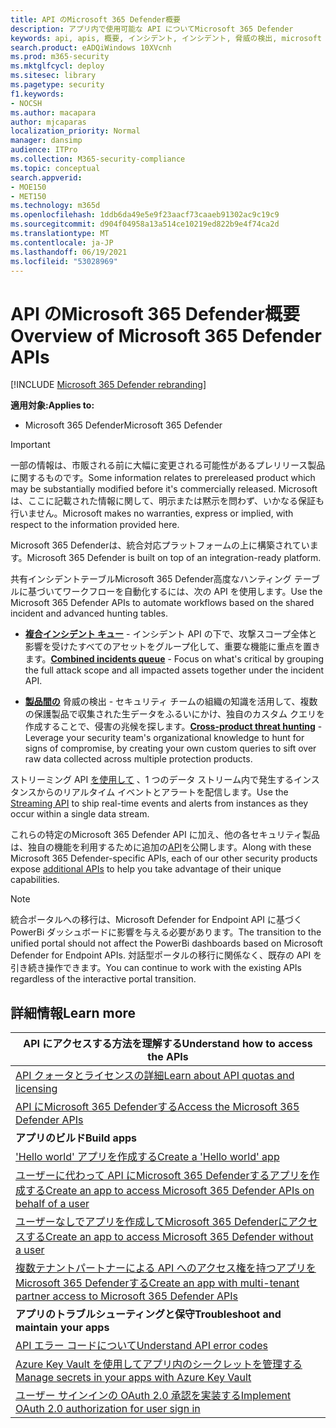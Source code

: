 ```yaml
---
title: API のMicrosoft 365 Defender概要
description: アプリ内で使用可能な API についてMicrosoft 365 Defender
keywords: api, apis, 概要, インシデント, インシデント, 脅威の検出, microsoft 365 defender
search.product: eADQiWindows 10XVcnh
ms.prod: m365-security
ms.mktglfcycl: deploy
ms.sitesec: library
ms.pagetype: security
f1.keywords:
- NOCSH
ms.author: macapara
author: mjcaparas
localization_priority: Normal
manager: dansimp
audience: ITPro
ms.collection: M365-security-compliance
ms.topic: conceptual
search.appverid:
- MOE150
- MET150
ms.technology: m365d
ms.openlocfilehash: 1ddb6da49e5e9f23aacf73caaeb91302ac9c19c9
ms.sourcegitcommit: d904f04958a13a514ce10219ed822b9e4f74ca2d
ms.translationtype: MT
ms.contentlocale: ja-JP
ms.lasthandoff: 06/19/2021
ms.locfileid: "53028969"
---
```

# <a name="overview-of-microsoft-365-defender-apis"></a><span data-ttu-id="d262a-104">API のMicrosoft 365 Defender概要</span><span class="sxs-lookup"><span data-stu-id="d262a-104">Overview of Microsoft 365 Defender APIs</span></span>

[!INCLUDE [Microsoft 365 Defender rebranding](../includes/microsoft-defender.md)]

<span data-ttu-id="d262a-105">**適用対象:**</span><span class="sxs-lookup"><span data-stu-id="d262a-105">**Applies to:**</span></span>

- <span data-ttu-id="d262a-106">Microsoft 365 Defender</span><span class="sxs-lookup"><span data-stu-id="d262a-106">Microsoft 365 Defender</span></span>

> [!IMPORTANT]
> <span data-ttu-id="d262a-107">一部の情報は、市販される前に大幅に変更される可能性があるプレリリース製品に関するものです。</span><span class="sxs-lookup"><span data-stu-id="d262a-107">Some information relates to prereleased product which may be substantially modified before it's commercially released.</span></span> <span data-ttu-id="d262a-108">Microsoft は、ここに記載された情報に関して、明示または黙示を問わず、いかなる保証も行いません。</span><span class="sxs-lookup"><span data-stu-id="d262a-108">Microsoft makes no warranties, express or implied, with respect to the information provided here.</span></span>

<span data-ttu-id="d262a-109">Microsoft 365 Defenderは、統合対応プラットフォームの上に構築されています。</span><span class="sxs-lookup"><span data-stu-id="d262a-109">Microsoft 365 Defender is built on top of an integration-ready platform.</span></span>

<span data-ttu-id="d262a-110">共有インシデントテーブルMicrosoft 365 Defender高度なハンティング テーブルに基づいてワークフローを自動化するには、次の API を使用します。</span><span class="sxs-lookup"><span data-stu-id="d262a-110">Use the Microsoft 365 Defender APIs to automate workflows based on the shared incident and advanced hunting tables.</span></span>

- <span data-ttu-id="d262a-111">**[複合インシデント キュー](api-incident.md)** - インシデント API の下で、攻撃スコープ全体と影響を受けたすべてのアセットをグループ化して、重要な機能に重点を置きます。</span><span class="sxs-lookup"><span data-stu-id="d262a-111">**[Combined incidents queue](api-incident.md)** - Focus on what's critical by grouping the full attack scope and all impacted assets together under the incident API.</span></span>

- <span data-ttu-id="d262a-112">**[製品間の](api-advanced-hunting.md)** 脅威の検出 - セキュリティ チームの組織の知識を活用して、複数の保護製品で収集された生データをふるいにかけ、独自のカスタム クエリを作成することで、侵害の兆候を探します。</span><span class="sxs-lookup"><span data-stu-id="d262a-112">**[Cross-product threat hunting](api-advanced-hunting.md)** - Leverage your security team's organizational knowledge to hunt for signs of compromise, by creating your own custom queries to sift over raw data collected across multiple protection products.</span></span>

<span data-ttu-id="d262a-113">ストリーミング API [を使用して](../defender-endpoint/raw-data-export.md) 、1 つのデータ ストリーム内で発生するインスタンスからのリアルタイム イベントとアラートを配信します。</span><span class="sxs-lookup"><span data-stu-id="d262a-113">Use the [Streaming API](../defender-endpoint/raw-data-export.md) to ship real-time events and alerts from instances as they occur within a single data stream.</span></span>


<span data-ttu-id="d262a-114">これらの特定のMicrosoft 365 Defender API に加え、他の各セキュリティ製品は、独自の機能を利用するために追加の[API](api-articles.md)を公開します。</span><span class="sxs-lookup"><span data-stu-id="d262a-114">Along with these Microsoft 365 Defender-specific APIs, each of our other security products expose [additional APIs](api-articles.md) to help you take advantage of their unique capabilities.</span></span>


> [!NOTE]
> <span data-ttu-id="d262a-115">統合ポータルへの移行は、Microsoft Defender for Endpoint API に基づく PowerBi ダッシュボードに影響を与える必要があります。</span><span class="sxs-lookup"><span data-stu-id="d262a-115">The transition to the unified portal should not affect the PowerBi dashboards based on Microsoft Defender for Endpoint APIs.</span></span> <span data-ttu-id="d262a-116">対話型ポータルの移行に関係なく、既存の API を引き続き操作できます。</span><span class="sxs-lookup"><span data-stu-id="d262a-116">You can continue to work with the existing APIs regardless of the interactive portal transition.</span></span>


## <a name="learn-more"></a><span data-ttu-id="d262a-117">詳細情報</span><span class="sxs-lookup"><span data-stu-id="d262a-117">Learn more</span></span>

| <span data-ttu-id="d262a-118">**API にアクセスする方法を理解する**</span><span class="sxs-lookup"><span data-stu-id="d262a-118">**Understand how to access the APIs**</span></span> |
|-|
| [<span data-ttu-id="d262a-119">API クォータとライセンスの詳細</span><span class="sxs-lookup"><span data-stu-id="d262a-119">Learn about API quotas and licensing</span></span>](api-terms.md) |
| [<span data-ttu-id="d262a-120">API にMicrosoft 365 Defenderする</span><span class="sxs-lookup"><span data-stu-id="d262a-120">Access the Microsoft 365 Defender APIs</span></span>](api-access.md) |
| <span data-ttu-id="d262a-121">**アプリのビルド**</span><span class="sxs-lookup"><span data-stu-id="d262a-121">**Build apps**</span></span> |
| [<span data-ttu-id="d262a-122">'Hello world' アプリを作成する</span><span class="sxs-lookup"><span data-stu-id="d262a-122">Create a 'Hello world' app</span></span>](api-hello-world.md) |
| [<span data-ttu-id="d262a-123">ユーザーに代わって API にMicrosoft 365 Defenderするアプリを作成する</span><span class="sxs-lookup"><span data-stu-id="d262a-123">Create an app to access Microsoft 365 Defender APIs on behalf of a user</span></span>](api-create-app-user-context.md) |
| [<span data-ttu-id="d262a-124">ユーザーなしでアプリを作成してMicrosoft 365 Defenderにアクセスする</span><span class="sxs-lookup"><span data-stu-id="d262a-124">Create an app to access Microsoft 365 Defender without a user</span></span>](api-create-app-web.md) |
| [<span data-ttu-id="d262a-125">複数テナントパートナーによる API へのアクセス権を持つアプリをMicrosoft 365 Defenderする</span><span class="sxs-lookup"><span data-stu-id="d262a-125">Create an app with multi-tenant partner access to Microsoft 365 Defender APIs</span></span>](api-partner-access.md) |
| <span data-ttu-id="d262a-126">**アプリのトラブルシューティングと保守**</span><span class="sxs-lookup"><span data-stu-id="d262a-126">**Troubleshoot and maintain your apps**</span></span> |
| [<span data-ttu-id="d262a-127">API エラー コードについて</span><span class="sxs-lookup"><span data-stu-id="d262a-127">Understand API error codes</span></span>](api-error-codes.md) |
| [<span data-ttu-id="d262a-128">Azure Key Vault を使用してアプリ内のシークレットを管理する</span><span class="sxs-lookup"><span data-stu-id="d262a-128">Manage secrets in your apps with Azure Key Vault</span></span>](/learn/modules/manage-secrets-with-azure-key-vault/) |
| [<span data-ttu-id="d262a-129">ユーザー サインインの OAuth 2.0 承認を実装する</span><span class="sxs-lookup"><span data-stu-id="d262a-129">Implement OAuth 2.0 authorization for user sign in</span></span>](/azure/active-directory/develop/active-directory-v2-protocols-oauth-code) |